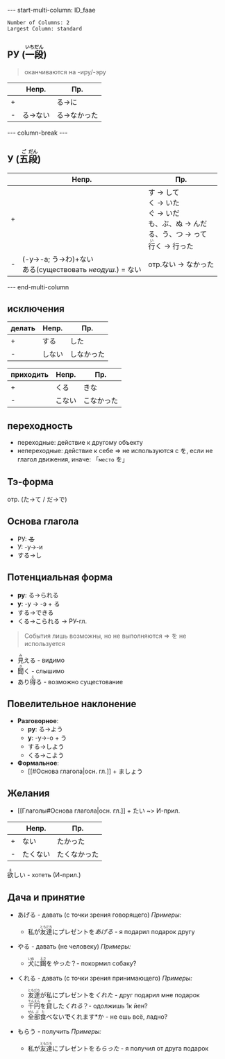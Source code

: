 --- start-multi-column: ID_faae
```column-settings
Number of Columns: 2
Largest Column: standard
```

## РУ (<ruby>一<rt>いち</rt>段<rt>だん</rt></ruby>)
> оканчиваются на -иру/-эру

|     | Непр.    | Пр.          |
| --- | -------- | ------------ |
| +   |          | る->に       |
| -   | る->ない | る->なかった |

--- column-break ---

## У (<ruby>五<rt>ご</rt>段<rt>だん</rt></ruby>)

|     | Непр.                                                | Пр.                                                                                             |
| --- | ---------------------------------------------------- | ----------------------------------------------------------------------------------------------- |
| +   |                                                      | す -> して<br>く -> いた<br>ぐ -> いだ<br>も、ぶ、ぬ -> んだ<br>る、う、つ -> って<br><ruby>行<rt>い</rt></ruby>く -> 行った |
| -   | (-у->-а; う->わ)+ない<br>ある(существовать *неодуш.*) = ない | отр.ない -> なかった                                                                                  |

--- end-multi-column

## исключения
| делать | Непр. | Пр.   |
| ------ | ----- | ----- |
| +      | する    | した    |
| -      | しない   | しなかった |

| приходить | Непр.  | Пр.        |
| --------- | ------ | ---------- |
| +         | くる   | きな       |
| -         | こない | こなかった |

## переходность
- переходные: действие к другому объекту
- непереходные: действие к себе => не используются с を, если не глагол движения, иначе: 「`место` を」

## Тэ-форма
отр. (た->て / だ->で)

## Основа глагола
- РУ: ~~る~~
- У: -у->-и
- する->し

## Потенциальная форма
- **ру**: る->られる
- **у**: -у -> -э + る
- する->できる
- くる->こられる
-> РУ-гл.
> События лишь возможны, но не выполняются => を не используется

- <ruby>見<rt>み</rt></ruby>える - видимо
- <ruby>聞<rt>き</rt></ruby>く - слышимо
- あり<ruby>得<rt>え</rt></ruby>る - возможно сущестование

## Повелительное наклонение
- **Разговорное**: 
	- **ру**: る->よう
	- **у**: -у->-о + う
	- する->しよう
	- くる->こよう
- **Формальное**:
	- [[#Основа глагола|осн. гл.]] + ましょう

## Желания
- [[Глаголы#Основа глагола|осн. гл.]] + たい ~> И-прил.

|     | Непр. | Пр.    |
| --- | ----- | ------ |
| +   | ない    | たかった   |
| -   | たくない  | たくなかった |

<ruby>欲<rt>ま</rt></ruby>しい - хотеть (И-прил.)

## Дача и принятие
- あげる - давать (с точки зрения говорящего)
  *Примеры:*
  - 私が<ruby>友達<rt>ともだち</rt></ruby>にプレゼントを*あげる* - я подарил подарок другу

- やる - давать (не человеку)
  *Примеры:*
  - <ruby>犬<rt>いぬ</rt></ruby>に<ruby>餌<rt>えさ</rt></ruby>を*やった*？- покормил собаку?

- くれる - давать (с точки зрения принимающего)
  *Примеры:*
  - <ruby>友達<rt>ともだち</rt></ruby>が私にプレゼントを*くれた* - друг подарил мне подарок
  - <ruby>千円<rt>てんえん</rt></ruby>を<ruby>貸<rt>か</rt></ruby>した*くれる*？- одолжишь 1к йен?
  - <ruby>全<rt>ぜん</rt>部<rt>ぶ</rt>食<rt>た</rt></ruby>べない**で**くれます*か - не ешь всё, ладно?

- もらう - получить
  *Примеры:*
  - 私が<ruby>友達<rt>ともだち</rt></ruby>にプレゼントを*もらった* - я получил от друга подарок